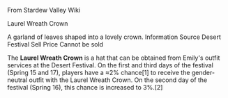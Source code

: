 From Stardew Valley Wiki

Laurel Wreath Crown

A garland of leaves shaped into a lovely crown. Information Source Desert Festival Sell Price Cannot be sold

The **Laurel Wreath Crown** is a hat that can be obtained from Emily's outfit services at the Desert Festival. On the first and third days of the festival (Spring 15 and 17), players have a ≈2% chance\[1] to receive the gender-neutral outfit with the Laurel Wreath Crown. On the second day of the festival (Spring 16), this chance is increased to 3%.\[2]